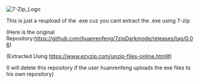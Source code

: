 ![7-Zip_Logo](https://user-images.githubusercontent.com/119701717/235328083-ef577e13-6c86-4484-9e0e-a97036a9a535.png)

This is just a reupload of the .exe cuz you cant extract the .exe using 7-zip

(Here is the original Repository:https://github.com/huanrenfeng/7zipDarkmode/releases/tag/0.06)

(Extracted Using https://www.ezyzip.com/unzip-files-online.html#)

(I will delete this repository if the user huanrenfeng uploads the exe files to his own repository)
